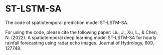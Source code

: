 # ST-LSTM-SA

The  code of spatiotemporal prediction model ST-LSTM-SA.

For using the code, please cite the following paper:
Liu, J., Xu, L., & Chen, N. (2022). A spatiotemporal deep learning model ST-LSTM-SA for hourly rainfall forecasting using radar echo images. Journal of Hydrology, 609, 127748.
